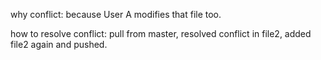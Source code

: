 why conflict: because User A modifies that file too.

how to resolve conflict: pull from master, resolved conflict in file2, added file2 again and pushed.